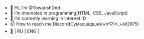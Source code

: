 - 👋 Hi, I’m @TowarishDed
- 👀 I’m interested in programming(HTML, CSS, JavaScript)
- 🌱 I’m currently learning in internet :D
- 📫 How to reach me:Discord(Сумасшедший кiт♡(×_×)#2975)
- 💬 | RU | ENG |

<!---
TowarishDed/TowarishDed is a ✨ special ✨ repository because its `README.md` (this file) appears on your GitHub profile.
You can click the Preview link to take a look at your changes.
--->
